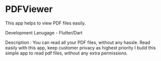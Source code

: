 # PDFViewer
This app helps to view PDF files easily. 

Development Lanugage - Flutter/Dart

Description : You can read all your PDF files, without any hassle. Read easily with this app, keep customer privacy as highest priority I build this simple app to read pdf files, without any extra permissions. 
